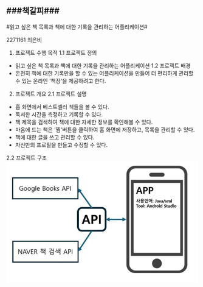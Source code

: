 ###책갈피###
----------------------------------
#읽고 싶은 책 목록과 책에 대한 기록을 관리하는 어플리케이션#

2271161 최은비

1. 프로젝트 수행 목적
1.1 프로젝트 정의
 * 읽고 싶은 책 목록과 책에 대한 기록을 관리하는 어플리케이션
1.2 프로젝트 배경
 * 온전히 책에 대한 기록만을 할 수 있는 어플리케이션을 만들어 더 편리하게 관리할 수 있는 온라인 '책장'을 제공하려고 한다.

2. 프로젝트 개요
2.1 프로젝트 설명

* 홈 화면에서 베스트셀러 책들을 볼 수 있다.
* 독서한 시간을 측정하고 기록할 수 있다.
* 책 제목을 검색하여 책에 대한 자세한 정보를 확인해볼 수 있다.
* 마음에 드는 책은 '찜'버튼을 클릭하여 홈 화면에 저장하고, 목록을 관리할 수 있다.
* 책에 대한 글을 쓰고 관리할 수 있다.
* 자신만의 프로필을 만들고 수정할 수 있다.

2.2 프로젝트 구조
![로컬 이미지](app.JPG)
